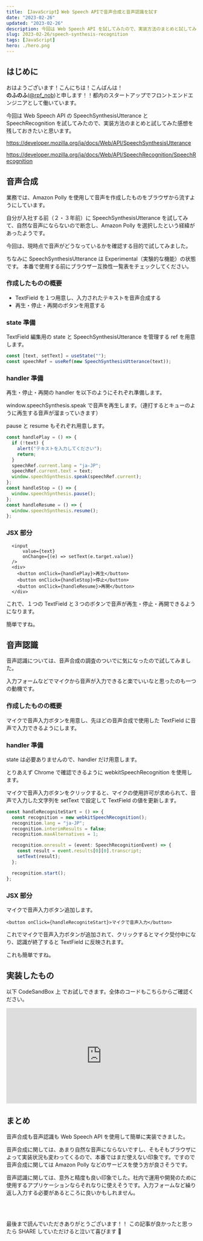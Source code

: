 ```yaml
---
title: 【JavaScript】Web Speech APIで音声合成と音声認識を試す
date: "2023-02-26"
updated: "2023-02-26"
description: 今回は Web Speech API を試してみたので、実装方法のまとめと試してみた感想を残しておきたいと思います。
slug: 2023-02-26/speech-synthesis-recognition
tags: [JavaScript]
hero: ./hero.png
---
```


## はじめに

おはようございます！こんにちは！こんばんは！<br>
**のふのふ**([@rpf_nob](https://twitter.com/rpf_nob))と申します！！都内のスタートアップでフロントエンドエンジニアとして働いています。

今回は Web Speech API の SpeechSynthesisUtterance と SpeechRecognition を試してみたので、実装方法のまとめと試してみた感想を残しておきたいと思います。

https://developer.mozilla.org/ja/docs/Web/API/SpeechSynthesisUtterance

https://developer.mozilla.org/ja/docs/Web/API/SpeechRecognition/SpeechRecognition

## 音声合成

業務では、Amazon Polly を使用して音声を作成したものをブラウザから流すようにしています。

自分が入社する前（２・３年前）に SpeechSynthesisUtterance を試してみて、自然な音声にならないので断念し、Amazon Polly を選択したという経緯があったようです。

今回は、現時点で音声がどうなっているかを確認する目的で試してみました。

ちなみに SpeechSynthesisUtterance は Experimental（実験的な機能）の状態です。
本番で使用する前にブラウザー互換性一覧表をチェックしてください。

### 作成したものの概要

- TextField を１つ用意し、入力されたテキストを音声合成する
- 再生・停止・再開のボタンを用意する

### state 準備

TextField 編集用の state と SpeechSynthesisUtterance を管理する ref を用意します。

```ts
const [text, setText] = useState("");
const speechRef = useRef(new SpeechSynthesisUtterance(text));
```

### handler 準備

再生・停止・再開の handler を以下のようにそれぞれ準備します。

window.speechSynthesis.speak で音声を再生します。（連打するとキューのように再生する音声が溜まっていきます）

pause と resume もそれぞれ用意します。

```ts
const handlePlay = () => {
  if (!text) {
    alert("テキストを入力してください");
    return;
  }
  speechRef.current.lang = "ja-JP";
  speechRef.current.text = text;
  window.speechSynthesis.speak(speechRef.current);
};
const handleStop = () => {
  window.speechSynthesis.pause();
};
const handleResume = () => {
  window.speechSynthesis.resume();
};
```

### JSX 部分

```tsx
  <input
      value={text}
      onChange={(e) => setText(e.target.value)}
  />
  <div>
    <button onClick={handlePlay}>再生</button>
    <button onClick={handleStop}>停止</button>
    <button onClick={handleResume}>再開</button>
  </div>
```

これで、１つの TextField と３つのボタンで音声が再生・停止・再開できるようになります。

簡単ですね。

## 音声認識

音声認識については、音声合成の調査のついでに気になったので試してみました。

入力フォームなどでマイクから音声が入力できると楽でいいなと思ったのも一つの動機です。

### 作成したものの概要

マイクで音声入力ボタンを用意し、先ほどの音声合成で使用した TextField に音声で入力できるようにします。

### handler 準備

state は必要ありませんので、handler だけ用意します。

とりあえず Chrome で確認できるように webkitSpeechRecognition を使用します。

マイクで音声入力ボタンをクリックすると、マイクの使用許可が求められて、音声で入力した文字列を setText で設定して TextField の値を更新します。

```ts
const handleRecogniteStart = () => {
  const recognition = new webkitSpeechRecognition();
  recognition.lang = "ja-JP";
  recognition.interimResults = false;
  recognition.maxAlternatives = 1;

  recognition.onresult = (event: SpeechRecognitionEvent) => {
    const result = event.results[0][0].transcript;
    setText(result);
  };

  recognition.start();
};
```

### JSX 部分

マイクで音声入力ボタン追加します。

```tsx
<button onClick={handleRecogniteStart}>マイクで音声入力</button>
```

これでマイクで音声入力ボタンが追加されて、クリックするとマイク受付中になり、認識が終了すると TextField に反映されます。

これも簡単ですね。

## 実装したもの

以下 CodeSandBox 上 でお試しできます。全体のコードもこちらからご確認ください。

<div style="left: 0; width: 100%; height: 0; position: relative; padding-bottom: 50%;"><iframe src="https://codesandbox.io/embed/texttospeech-speechrecognition-gpbmgt" style="top: 0; left: 0; width: 100%; height: 100%; position: absolute; border: 0;" allowfullscreen></iframe></div>

## まとめ

音声合成も音声認識も Web Speech API を使用して簡単に実装できました。

音声合成に関しては、あまり自然な音声にならないですし、そもそもブラウザによって実装状況も変わってくるので、本番ではまだ使えない印象です。ですので音声合成に関しては Amazon Polly などのサービスを使う方が良さそうです。

音声認識に関しては、意外と精度も良い印象でした。社内で運用や開発のために使用するアプリケーションならそれなりに使えそうです。入力フォームなど繰り返し入力する必要があるところに良いかもしれません。

<br>
<br>

最後まで読んでいただきありがとうございます！！
この記事が良かったと思ったら SHARE していただけると泣いて喜びます 🤣
